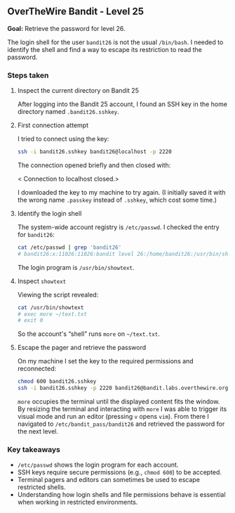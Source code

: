 ## OverTheWire Bandit - Level 25

**Goal:** Retrieve the password for level 26.

The login shell for the user `bandit26` is not the usual `/bin/bash`. I needed to identify the shell and find a way to escape its restriction to read the password.

### Steps taken

1. Inspect the current directory on Bandit 25

   After logging into the Bandit 25 account, I found an SSH key in the home directory named `.bandit26.sshkey`.

2. First connection attempt

   I tried to connect using the key:

   ```bash
   ssh -i bandit26.sshkey bandit26@localhost -p 2220
   ```

   The connection opened briefly and then closed with:

   < Connection to localhost closed.>

   I downloaded the key to my machine to try again. (I initially saved it with the wrong name `.passkey` instead of `.sshkey`, which cost some time.)

3. Identify the login shell

   The system-wide account registry is `/etc/passwd`. I checked the entry for `bandit26`:

   ```bash
   cat /etc/passwd | grep 'bandit26'
   # bandit26:x:11026:11026:bandit level 26:/home/bandit26:/usr/bin/showtext
   ```

   The login program is `/usr/bin/showtext`.

4. Inspect `showtext`

   Viewing the script revealed:

   ```bash
   cat /usr/bin/showtext
   # exec more ~/text.txt
   # exit 0
   ```

   So the account's “shell” runs `more` on `~/text.txt`.

5. Escape the pager and retrieve the password

   On my machine I set the key to the required permissions and reconnected:

   ```bash
   chmod 600 bandit26.sshkey
   ssh -i bandit26.sshkey -p 2220 bandit26@bandit.labs.overthewire.org
   ```

   `more` occupies the terminal until the displayed content fits the window. By resizing the terminal and interacting with `more` I was able to trigger its visual mode and run an editor (pressing `v` opens `vim`). From there I navigated to `/etc/bandit_pass/bandit26` and retrieved the password for the next level.

### Key takeaways

- `/etc/passwd` shows the login program for each account.
- SSH keys require secure permissions (e.g., `chmod 600`) to be accepted.
- Terminal pagers and editors can sometimes be used to escape restricted shells.
- Understanding how login shells and file permissions behave is essential when working in restricted environments.
